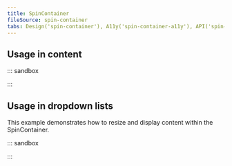 ```yaml
---
title: SpinContainer
fileSource: spin-container
tabs: Design('spin-container'), A11y('spin-container-a11y'), API('spin-container-api'), Example('spin-container-code'), Changelog('spin-container-changelog')
---
```


## Usage in content

::: sandbox

<script lang="tsx" src="examples/usage_in_content.tsx"></script>

:::

## Usage in dropdown lists

This example demonstrates how to resize and display content within the SpinContainer.

::: sandbox

<script lang="tsx" src="examples/usage_in_dropdown_lists.tsx"></script>

:::
